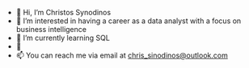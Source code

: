 - 👋 Hi, I’m Christos Synodinos
- 👀 I’m interested in having a career as a data analyst with a focus on business intelligence
- 🌱 I’m currently learning SQL
- 💞
- 📫 You can reach me via email at chris_sinodinos@outlook.com

<!---
CSynodinos/CSynodinos is a ✨ special ✨ repository because its `README.md` (this file) appears on your GitHub profile.
You can click the Preview link to take a look at your changes.
--->
